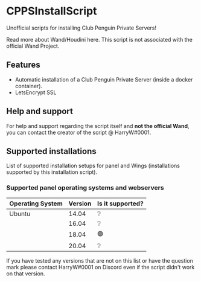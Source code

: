 # CPPSInstallScript

Unofficial scripts for installing Club Penguin Private Servers!

Read more about Wand/Houdini here. This script is not associated with the official Wand Project.

## Features

- Automatic installation of a Club Penguin Private Server (inside a docker container).
- LetsEncrypt SSL


## Help and support

For help and support regarding the script itself and **not the official Wand**, you can contact the creator of the script @ HarryW#0001.

## Supported installations

List of supported installation setups for panel and Wings (installations supported by this installation script).

### Supported panel operating systems and webservers

| Operating System | Version | Is it supported?      
| ---------------- | ------- | ------------------
| Ubuntu           | 14.04   | ❔     
|                  | 16.04   | ❔  
|                  | 18.04   | 🟢 
|                  | 20.04   | ❔

If you have tested any versions that are not on this list or have the question mark please contact HarryW#0001 on Discord even if the script didn't work on that version. 
